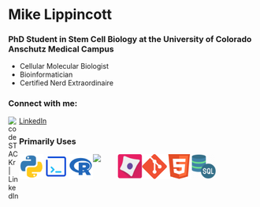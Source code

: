 # Mike Lippincott
###  
### PhD Student in Stem Cell Biology at the University of Colorado Anschutz Medical Campus
- Cellular Molecular Biologist
- Bioinformatician
- Certified Nerd Extraordinaire

### Connect with me:

<img align="left" alt="codeSTACKr | LinkedIn" width="22px" src="https://cdn.jsdelivr.net/npm/simple-icons@v3/icons/linkedin.svg"/> [LinkedIn](https://www.linkedin.com/in/mlippincott/)


### Primarily Uses
<img align="left" width="50px" src="Images/python.svg" />
<img align="left" width="50px" src="Images/Bash.png" />
<img align="left" width="50px" src="Images/R.png" />
<img align="left" width="50px" src="https://upload.wikimedia.org/wikipedia/commons/thumb/5/55/FIJI_%28software%29_Logo.svg/1200px-FIJI_%28software%29_Logo.svg.png" />    
<img align="left" width="50px" src="Images/710590.png" />
<img align="left" width="50px" src="Images/Git-Icon-1788C.png" />
<img align="left" width="50px" src="Images/HTML.png" />
<img align="left" width="50px" src="Images/SQL.png" />
